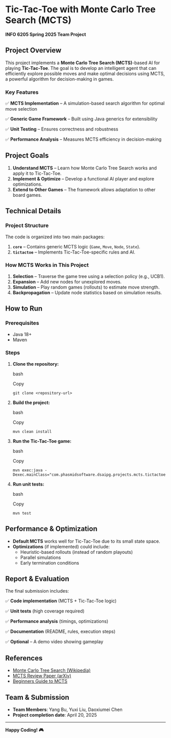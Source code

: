 # **Tic-Tac-Toe with Monte Carlo Tree Search (MCTS)**

**INFO 6205 Spring 2025 Team Project**

## **Project Overview**

This project implements a **Monte Carlo Tree Search (MCTS)**-based AI for playing **Tic-Tac-Toe**. The goal is to develop an intelligent agent that can efficiently explore possible moves and make optimal decisions using MCTS, a powerful algorithm for decision-making in games.

### **Key Features**

✅ **MCTS Implementation** – A simulation-based search algorithm for optimal move selection

✅ **Generic Game Framework** – Built using Java generics for extensibility

✅ **Unit Testing** – Ensures correctness and robustness

✅ **Performance Analysis** – Measures MCTS efficiency in decision-making

## **Project Goals**

1. **Understand MCTS** – Learn how Monte Carlo Tree Search works and apply it to Tic-Tac-Toe.
2. **Implement & Optimize** – Develop a functional AI player and explore optimizations.
3. **Extend to Other Games** – The framework allows adaptation to other board games.

## **Technical Details**

### **Project Structure**

The code is organized into two main packages:

1. **`core`** – Contains generic MCTS logic (`Game`, `Move`, `Node`, `State`).
2. **`tictactoe`** – Implements Tic-Tac-Toe-specific rules and AI.

### **How MCTS Works in This Project**

1. **Selection** – Traverse the game tree using a selection policy (e.g., UCB1).
2. **Expansion** – Add new nodes for unexplored moves.
3. **Simulation** – Play random games (rollouts) to estimate move strength.
4. **Backpropagation** – Update node statistics based on simulation results.

## **How to Run**

### **Prerequisites**

- Java 18+
- Maven

### **Steps**

1. **Clone the repository:**

   bash

   Copy

   ```
   git clone <repository-url>
   ```

2. **Build the project:**

   bash

   Copy

   ```
   mvn clean install
   ```

3. **Run the Tic-Tac-Toe game:**

   bash

   Copy

   ```
   mvn exec:java -Dexec.mainClass="com.phasmidsoftware.dsaipg.projects.mcts.tictactoe.TicTacToeGame"
   ```

4. **Run unit tests:**

   bash

   Copy

   ```
   mvn test
   ```

## Performance & Optimization

- **Default MCTS** works well for Tic-Tac-Toe due to its small state space.
- **Optimizations** (if implemented) could include:
  - Heuristic-based rollouts (instead of random playouts)
  - Parallel simulations
  - Early termination conditions

## **Report & Evaluation**

The final submission includes:

✅  **Code implementation** (MCTS + Tic-Tac-Toe logic)

✅  **Unit tests** (high coverage required)

✅  **Performance analysis** (timings, optimizations)

✅  **Documentation** (README, rules, execution steps)

✅  **Optional** – A demo video showing gameplay

## **References**

- [Monte Carlo Tree Search (Wikipedia)](https://en.wikipedia.org/wiki/Monte_Carlo_tree_search)
- [MCTS Review Paper (arXiv)](https://arxiv.org/abs/2103.04931)
- [Beginners Guide to MCTS](https://int8.io/monte-carlo-tree-search-beginners-guide/)

## **Team & Submission**

- **Team Members**: Yang Bu, Yuxi Liu, Daoxiumei Chen
- **Project completion date**: April 20, 2025 

------

**Happy Coding! 🎮**
